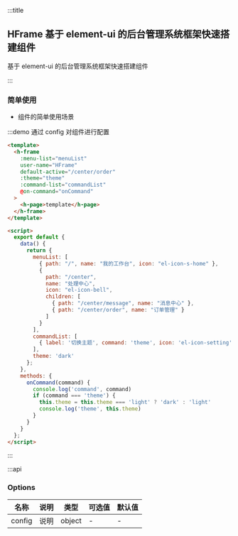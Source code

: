 :::title

## HFrame 基于 element-ui 的后台管理系统框架快速搭建组件

基于 element-ui 的后台管理系统框架快速搭建组件

:::

### 简单使用

- 组件的简单使用场景

:::demo 通过 config 对组件进行配置

```html
<template>
  <h-frame
    :menu-list="menuList"
    user-name="HFrame"
    default-active="/center/order"
    :theme="theme"
    :command-list="commandList"
    @on-command="onCommand"
  >
    <h-page>template</h-page>
  </h-frame>
</template>

<script>
  export default {
    data() {
      return {
        menuList: [
          { path: "/", name: "我的工作台", icon: "el-icon-s-home" },
          {
            path: "/center",
            name: "处理中心",
            icon: "el-icon-bell",
            children: [
              { path: "/center/message", name: "消息中心" },
              { path: "/center/order", name: "订单管理" }
            ]
          }
        ],
        commandList: [
          { label: '切换主题', command: 'theme', icon: 'el-icon-setting'}
        ],
        theme: 'dark'
      };
    },
    methods: {
      onCommand(command) {
        console.log('command', command)
        if (command === 'theme') {
          this.theme = this.theme === 'light' ? 'dark' : 'light'
          console.log('theme', this.theme)
        }
      }
    }
  };
</script>
```

:::

:::api

### Options

| 名称   | 说明 | 类型   | 可选值 | 默认值 |
| ------ | ---- | ------ | ------ | ------ |
| config | 说明 | object | -      | -      |
